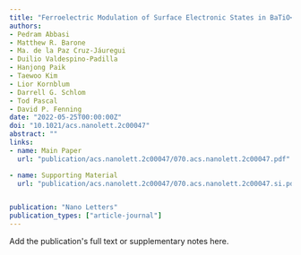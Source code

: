 ```yaml
---
title: "Ferroelectric Modulation of Surface Electronic States in BaTiO<sub>3</sub> for Enhanced Hydrogen Evolution Activity"
authors:
- Pedram Abbasi
- Matthew R. Barone
- Ma. de la Paz Cruz-Jáuregui
- Duilio Valdespino-Padilla
- Hanjong Paik
- Taewoo Kim
- Lior Kornblum
- Darrell G. Schlom
- Tod Pascal
- David P. Fenning
date: "2022-05-25T00:00:00Z"
doi: "10.1021/acs.nanolett.2c00047"
abstract: ""
links:
- name: Main Paper
  url: "publication/acs.nanolett.2c00047/070.acs.nanolett.2c00047.pdf"

- name: Supporting Material
  url: "publication/acs.nanolett.2c00047/070.acs.nanolett.2c00047.si.pdf"


publication: "Nano Letters"
publication_types: ["article-journal"]
---
```


Add the publication's full text or supplementary notes here.

